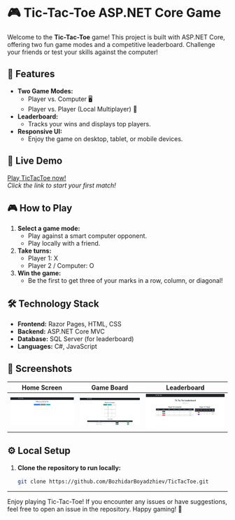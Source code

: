 # 🎮 Tic-Tac-Toe ASP.NET Core Game

Welcome to the **Tic-Tac-Toe** game! This project is built with ASP.NET Core, offering two fun game modes and a competitive leaderboard. Challenge your friends or test your skills against the computer!

## 🌟 Features

- **Two Game Modes:**
  - Player vs. Computer 🖥️
  - Player vs. Player (Local Multiplayer) 👥
- **Leaderboard:**
  - Tracks your wins and displays top players.
- **Responsive UI:**
  - Enjoy the game on desktop, tablet, or mobile devices.

## 🚀 Live Demo

[Play TicTacToe now!](http://morskishah.somee.com/)  
*Click the link to start your first match!*  

## 🎮 How to Play

1. **Select a game mode:**
   - Play against a smart computer opponent.
   - Play locally with a friend.
2. **Take turns:**
   - Player 1: X  
   - Player 2 / Computer: O
3. **Win the game:**
   - Be the first to get three of your marks in a row, column, or diagonal!

## 🛠️ Technology Stack

- **Frontend:** Razor Pages, HTML, CSS
- **Backend:** ASP.NET Core MVC
- **Database:** SQL Server (for leaderboard)
- **Languages:** C#, JavaScript

## 📸 Screenshots

| Home Screen | Game Board | Leaderboard |
|-------------|------------|-------------|
| ![Home Screen](imgs/home.png) | ![Game Board](imgs/game.png) | ![Leaderboard](imgs/leaderboard.png) |

## ⚙️ Local Setup

1. **Clone the repository to run locally:**
   ```bash
   git clone https://github.com/BozhidarBoyadzhiev/TicTacToe.git
   ```
---

Enjoy playing Tic-Tac-Toe! If you encounter any issues or have suggestions, feel free to open an issue in the repository. Happy gaming! 🎉
